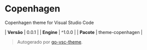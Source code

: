 # Copenhagen

Copenhagen theme for Visual Studio Code

| **Versão** | 0.0.1 |
| **Engine** | ^1.0.0 |
| **Pacote** | theme-copenhagen |

> Autogerado por [go-vsc-theme](https://github.com/natalbu/go-vsc-theme).
